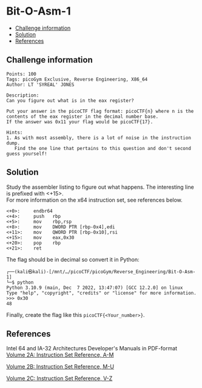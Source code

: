 # Bit-O-Asm-1

- [Challenge information](Bit-O-Asm-1.md#challenge-information)
- [Solution](Bit-O-Asm-1.md#solution)
- [References](Bit-O-Asm-1.md#references)

## Challenge information
```
Points: 100
Tags: picoGym Exclusive, Reverse Engineering, X86_64
Author: LT 'SYREAL' JONES

Description:
Can you figure out what is in the eax register? 

Put your answer in the picoCTF flag format: picoCTF{n} where n is the contents of the eax register in the decimal number base.  
If the answer was 0x11 your flag would be picoCTF{17}.

Hints:
1. As with most assembly, there is a lot of noise in the instruction dump.  
   Find the one line that pertains to this question and don't second guess yourself!
```

## Solution

Study the assembler listing to figure out what happens. The interesting line is prefixed with <+15>.  
For more information on the x64 instruction set, see references below.
```
<+0>:     endbr64 
<+4>:     push   rbp
<+5>:     mov    rbp,rsp
<+8>:     mov    DWORD PTR [rbp-0x4],edi
<+11>:    mov    QWORD PTR [rbp-0x10],rsi
<+15>:    mov    eax,0x30
<+20>:    pop    rbp
<+21>:    ret
```

The flag should be in decimal so convert it in Python:
```
┌──(kali㉿kali)-[/mnt/…/picoCTF/picoGym/Reverse_Engineering/Bit-O-Asm-1]
└─$ python                                                             
Python 3.10.9 (main, Dec  7 2022, 13:47:07) [GCC 12.2.0] on linux
Type "help", "copyright", "credits" or "license" for more information.
>>> 0x30
48
```

Finally, create the flag like this `picoCTF{<Your_number>}`.

## References

Intel 64 and IA-32 Architectures Developer's Manuals in PDF-format  
[Volume 2A: Instruction Set Reference, A-M](https://www.intel.com/content/dam/www/public/us/en/documents/manuals/64-ia-32-architectures-software-developer-vol-2a-manual.pdf)

[Volume 2B: Instruction Set Reference, M-U](https://www.intel.com/content/dam/www/public/us/en/documents/manuals/64-ia-32-architectures-software-developer-vol-2b-manual.pdf)

[Volume 2C: Instruction Set Reference, V-Z](https://www.intel.com/content/dam/www/public/us/en/documents/manuals/64-ia-32-architectures-software-developer-vol-2c-manual.pdf)
